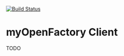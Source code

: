[![Build Status](https://github.com/myopenfactory/client/workflows/CI/badge.svg)](https://github.com/myopenfactory/client/actions?query=workflow%3ACI)

# myOpenFactory Client

TODO
